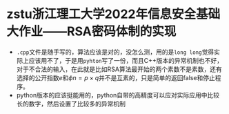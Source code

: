 # zstu浙江理工大学2022年信息安全基础大作业——RSA密码体制的实现
+ `.cpp`文件是随手写的，算法应该是对的，没怎么测，用的是`long long`觉得实际上应该用不了，于是用`pyhton`写了一份，而且C++版本的异常机制也不好，对于不合法的输入，在此就是比如RSA算法最开始的两个素数不是素数，还有选择的公开指数$e$和$\phi{n = p \times q}$并不是互素的，只是简单的返回false和停止程序。
+ python版本的应该挺能用的，python自带的高精度可以应对实际应用中比较长的数字，然后设置了比较多的异常机制
